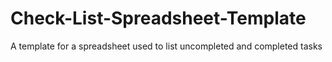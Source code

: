 # Check-List-Spreadsheet-Template
A template for a spreadsheet used to list uncompleted and completed tasks
